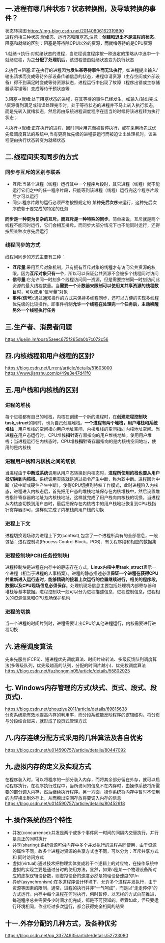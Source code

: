 ## 一.进程有哪几种状态？状态转换图，及导致转换的事件？
状态转换图:https://img-blog.csdn.net/20140806162319890  
进程包括三种状态:就绪态、运行态和阻塞态,注意：**创建和退出不是进程的状态**。阻塞和就绪的区别：阻塞是等待除CPU以外的资源，而就绪等待的是CPU资源  

1.就绪->执行:对就绪状态的进程，当进程调度程序按一种选定的策略从中选中一个就绪进程，为之**分配了处理机**后，该进程便由就绪状态变为执行状态  

2.执行->阻塞:正在执行的进程因为**发生某等待事件而无法执行**。如进程提出输入/输出请求而变成等待外部设备传输信息的状态，进程申请资源（主存空间或外部设备）得不到满足时变成等待资源状态，进程运行中出现了故障（程序出错或主存储器读写错等）变成等待干预状态等  

3.阻塞->就绪:处于阻塞状态的进程，在其等待的事件已经发生，如输入/输出完成\资源得到满足或错误处理完毕时，处于等待状态的进程并不马上转入执行状态，而是先转入就绪状态，然后再由系统进程调度程序在适当的时候将该进程转为执行状态；

4.执行->就绪:正在执行的进程，因时间片用完而被暂停执行，或在采用抢先式优先级调度算法的系统中,当有更高优先级的进程要运行而被迫让出处理机时，该进程便由执行状态转变为就绪状态

## 二.线程间实现同步的方式
### 同步与互斥的区别与联系
* 互斥:当某个进程（线程）运行其中一个程序片段时，其它进程（线程）就不能运行它们之中的任一程序片段，只能等到该进程（线程）运行完这个程序片段后才可以运行
* 同步:程序片段的运行必须严格按照规定的 某种**先后次序**来运行，这种先后次序依赖于要完成的特定的任务  

**同步是一种更为复杂的互斥，而互斥是一种特殊的同步**。简单来说，互斥就是两个线程不能同时运行，它们会相互排斥。而同步大部分情况下也不能同时运行，还得按照某种次序先后运行
### 线程同步的方式
线程间同步的方式主要有三种：
* **互斥量**:采用互斥对象机制，只有拥有互斥对象的线程才有访问公共资源的权限。因为**互斥对象只有一个**，所以可以保证公共资源不会被多个线程同时访问
* **信号量**:它允许同一时刻多个线程访问同一资源，但是需要控制同一时刻访问此资源的最大线程数量。当**需要一个计数器来限制可以使用某共享资源的线程数目**时，可以使用“信号量”对象
* **事件(信号)**:通过通知操作的方式来保持多线程同步，还可以方便的实现多线程优先级的比较操作。即事件机制**允许一个线程在处理完一个任务后，主动唤醒另外一个线程执行任务**

## 三.生产者、消费者问题
https://juejin.im/post/5aeec675f265da0b7c072c56

## 四.内核线程和用户线程的区别?
https://blog.csdn.net/Lrrent/article/details/51603000
https://www.jianshu.com/p/49e3e47d41f0

## 五.用户栈和内核栈的区别
### 进程的堆栈
每个进程都有自己的堆栈，内核在创建一个新的进程时，在**创建进程控制块task_struct**的同时，也为自己创建堆栈。**一个进程有两个堆栈，用户堆栈和系统堆栈**；用户堆栈的空间指向用户地址空间，内核堆栈的空间指向内核地址空间。当进程在用户态运行时，CPU堆栈**指针**寄存器指向的用户堆栈地址，使用用户堆栈；当进程运行在内核态时，CPU堆栈**指针**寄存器指向的是内核栈空间地址，使用的是内核栈

### 进程用户栈和内核栈之间的切换
当进程由于**中断或系统**调用从用户态转换到内核态时，**进程所使用的栈也要从用户栈切换到内核栈**。系统调用实质就是通过指令产生中断，称为软中断。进程因为中断（软中断或硬件产生中断），使得CPU切换到特权工作模式，此时进程陷入内核态，进程进入内核态后，首先把用户态的堆栈地址保存在内核堆栈中，然后设置堆栈指针寄存器的地址为内核栈地址，这样就完成了用户栈向内核栈的切换。当进程从内核态切换到用户态时，最后把保存在内核栈中的用户栈地址恢复到CPU栈指针寄存器即可，这样就完成了内核栈向用户栈的切换

### 进程上下文
进程切换现场称为进程上下文(context),包含了一个进程所具有的全部信息，一般包括：进程控制块(Process Control Block，PCB)、有关程序段和相应的数据集

### 进程控制块PCB(任务控制块)
进程控制块是进程在内存中的静态存在方式，**Linux内核中用task_struct**表示一个进程（相当于进程的人事档案）。进程的静态描述必须**保证一个进程在获得CPU并重新进入运行态时，能够精确的接着上次运行的位置继续进行，相关的程序段，数据以及CPU现场信息必须保存**。处理机现场信息主要包括处理机内部寄存器和堆栈等基本数据。进程控制块一般可以分为进程描述信息、进程控制信息，进程相关的资源信息和CPU现场保护机构

### 进程的切换
当一个进程的时间片到时，进程需要让出CPU给其他进程运行，内核需要进行进程切换

## 六.进程调度算法
先来先服务(FCFS)、短进程优先调度算法、时间片轮转法、多级反馈队列调度算法(多等级队列，优先级越高的队列，分配的时间片越小)、优先权调度算法
https://blog.csdn.net/fuzhongmin05/article/details/55802925

## 七. Windows内存管理的方式(块式、页式、段式、段页式).
https://blog.csdn.net/zhouziyu2011/article/details/69815638  
分页系统能有效地提高内存的利用率，而分段系统能反映程序的逻辑结构，将分页与分段结合起来，就形成了段页式管理方式

## 八.内存连续分配方式采用的几种算法及各自优劣
https://blog.csdn.net/u014590757/article/details/80447092

## 九.虚拟内存的定义及实现方式
在程序装入时，可以将程序的一部分装入内存，而将其余部分留在外存，就可以启动程序执行，在程序执行过程中，当所访问的信息不在内存时，由操作系统将所需要的部分调入内存，然后继续执行程序。另一方面，操作系统将内存中暂时不使用的内容换出到外存上，从而腾出空间存放将要调入内存的信息
https://blog.csdn.net/u014590757/article/details/80452618

## 十.操作系统的四个特性
* 并发(concurrence):并发是两个或多个事件同一时间的间隔内交替执行，并行是真正的同时执行
* 共享(sharing):系统资源可供内存中多个并发执行的进程共同使用，由于资源的属性不同，故多个进程对资源的共享方式也不同，可以分为：互斥共享方式 和 同时访问方式
* 虚拟(virtual):通过技术把物理实体变成若干个逻辑上的对应物，在操作系统中虚拟的实现主要是通过分时的使用方法，显然，如果n是某一个物理设备所对应的虚拟逻辑设备数，则虚拟设备的速度必然是物理设备速度的1/n
* 异步(asynchronism):在多道程序设计环境下，允许多个进程并发执行，由于资源等因素的限制，通常，进程的执行并非“一气呵成”，而是以“走走停停”的方式运行。内存中每个进程在何时执行，何时暂停，以怎样的方式向前推进，每道程序总共需要多少时间才能完成，都是不可预知的。尽管如此，但只要运行环境相同，作业经过多次运行，都会获得完全相同的结果

## 十一.外存分配的几种方式，及各种优劣
https://blog.csdn.net/qq_33774935/article/details/52723080